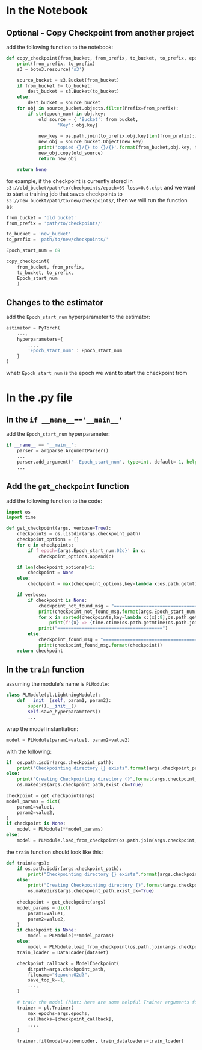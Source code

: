 # In the Notebook
## Optional - Copy Checkpoint from another project
add the following function to the notebook:
```python
def copy_checkpoint(from_bucket, from_prefix, to_bucket, to_prefix, epoch_num):
    print(from_prefix, to_prefix)
    s3 = boto3.resource('s3')

    source_bucket = s3.Bucket(from_bucket)
    if from_bucket != to_bucket:
        dest_bucket = s3.Bucket(to_bucket)
    else:
        dest_bucket = source_bucket
    for obj in source_bucket.objects.filter(Prefix=from_prefix):
        if str(epoch_num) in obj.key:
            old_source = { 'Bucket': from_bucket,
                   'Key': obj.key}
            
            new_key = os.path.join(to_prefix,obj.key[len(from_prefix):])
            new_obj = source_bucket.Object(new_key)
            print('copied {}/{} to {}/{}'.format(from_bucket,obj.key, to_bucket, new_obj.key))
            new_obj.copy(old_source)
            return new_obj

    return None
```

for example, if the checkpoint is currently stored in `s3://old_bucket/path/to/checkpoints/epoch=69-loss=0.6.ckpt` and we want to start a training  job that saves checkpoints to `s3://new_bucekt/path/to/new/checkpoints/`, then we will run the function as:
```python
from_bucket = 'old_bucket'
from_prefix = 'path/to/checkpoints/'

to_bucket = 'new_bucket'
to_prefix = 'path/to/new/checkpoints/'

Epoch_start_num = 69

copy_checkpoint(
	from_bucket, from_prefix,
	to_bucket, to_prefix,
	Epoch_start_num
	)			
```

## Changes to the estimator
add the `Epoch_start_num` hyperparameter to the estimator:
```python
estimator = PyTorch(
	...,
	hyperparameters={
        ...,
        'Epoch_start_num' : Epoch_start_num
    }
) 
```
whetr `Epoch_start_num` is the epoch we want to start the checkpoint from

# In the .py file
## In the `if __name__=='__main__'`
add the `Epoch_start_num` hyperparameter:
```python
if __name__ == '__main__':
	parser = argparse.ArgumentParser()
	...
	parser.add_argument('--Epoch_start_num', type=int, default=-1, help='Epoch start for training')
	...
```
## Add the `get_checkpoint` function
add the following function to the code:
```python
import os
import time

def get_checkpoint(args, verbose=True):
    checkpoints = os.listdir(args.checkpoint_path)
    checkpoint_options = []
    for c in checkpoints:
        if f'epoch={args.Epoch_start_num:02d}' in c:
            checkpoint_options.append(c)

    if len(checkpoint_options)<1:
        checkpoint = None
    else:
        checkpoint = max(checkpoint_options,key=lambda x:os.path.getmtime(os.path.join(args.checkpoint_path,x)))

    if verbose:
        if checkpoint is None:
            checkpoint_not_found_msg = "=======================================\ncheckpoint with epoch=`{:02d}` not found in `{}`:\n"
            print(checkpoint_not_found_msg.format(args.Epoch_start_num,args.checkpoint_path,checkpoints))
            for x in sorted(checkpoints,key=lambda x:(x[:8],os.path.getmtime(os.path.join(args.checkpoint_path,x)))):
                print(f"{x} => {time.ctime(os.path.getmtime(os.path.join(args.checkpoint_path,x)))}")
            print("=======================================")        
        else:
            checkpoint_found_msg = "=======================================\nloading from checkpoint `{}`\n======================================="
            print(checkpoint_found_msg.format(checkpoint))
    return checkpoint
```
## In the `train` function
assuming the module's name is `PLModule`:
```python
class PLModule(pl.LightningModule):
    def __init__(self, param1, param2):
        super().__init__()
        self.save_hyperparameters()
        ...
```
wrap the model instantiation:
```python
model = PLModule(param1=value1, param2=value2)
```
 with the following:
```python
if  os.path.isdir(args.checkpoint_path):
    print("Checkpointing directory {} exists".format(args.checkpoint_path))
else:
    print("Creating Checkpointing directory {}".format(args.checkpoint_path))
    os.makedirs(args.checkpoint_path,exist_ok=True)

checkpoint = get_checkpoint(args)
model_params = dict(
    param1=value1,
    param2=value2,
)
if checkpoint is None:
	model = PLModule(**model_params)
else:
	model = PLModule.load_from_checkpoint(os.path.join(args.checkpoint_path,checkpoint),**model_params)
```

the `train` function should look like this:
```python
def train(args):
    if os.path.isdir(args.checkpoint_path):
        print("Checkpointing directory {} exists".format(args.checkpoint_path))
    else:
        print("Creating Checkpointing directory {}".format(args.checkpoint_path))
        os.makedirs(args.checkpoint_path,exist_ok=True)
        
    checkpoint = get_checkpoint(args)
    model_params = dict(
        param1=value1,
        param2=value2,
    )
    if checkpoint is None:
        model = PLModule(**model_params)
    else:
        model = PLModule.load_from_checkpoint(os.path.join(args.checkpoint_path,checkpoint),**model_params)
    train_loader = DataLoader(dataset)

    checkpoint_callback = ModelCheckpoint(
        dirpath=args.checkpoint_path,
        filename="{epoch:02d}",
        save_top_k=-1,
        ...,
    )

    # train the model (hint: here are some helpful Trainer arguments for rapid idea iteration)
    trainer = pl.Trainer(
        max_epochs=args.epochs,
        callbacks=[checkpoint_callback],
        ...,
    )

    trainer.fit(model=autoencoder, train_dataloaders=train_loader)
```

